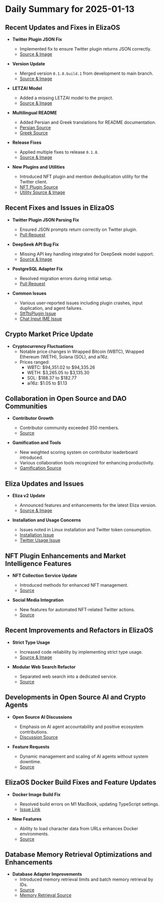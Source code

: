 # Daily Summary for 2025-01-13

## Recent Updates and Fixes in ElizaOS 

- **Twitter Plugin JSON Fix**
  - Implemented fix to ensure Twitter plugin returns JSON correctly.
  - [Source & Image](https://github.com/elizaOS/eliza/commit/7df280d46e813dc91258ff30cce86e16b68cf5d7)
  
- **Version Update**
  - Merged version `0.1.8.build.1` from development to main branch.
  - [Source & Image](https://github.com/elizaOS/eliza/commit/d55c86c961960b4b34528c358eb34b2ff4b34d87)
  
- **LETZAI Model**
  - Added a missing LETZAI model to the project.
  - [Source & Image](https://github.com/elizaOS/eliza/commit/9e8a15e58233f61bfe90df73d32849d2cd7d7849)

- **Multilingual README**
  - Added Persian and Greek translations for README documentation.
  - [Persian Source](https://github.com/elizaOS/eliza/commit/dbaae5264045f9587afc9afc62755d816ab309a1)
  - [Greek Source](https://github.com/elizaOS/eliza/commit/b8cb35ff0d55daa8fa823aa73bc21ec26008881c)

- **Release Fixes**
  - Applied multiple fixes to release `0.1.8`.
  - [Source & Image](https://github.com/elizaOS/eliza/commit/5a2c52645773e0fbacd9b7bfece89c198dc9c78f)

- **New Plugins and Utilities**
  - Introduced NFT plugin and mention deduplication utility for the Twitter client.
  - [NFT Plugin Source](https://github.com/elizaOS/eliza/commit/b3afa28776b9ed7ea5ec5dc45b3fd58ac322ad81)
  - [Utility Source & Image](https://github.com/elizaOS/eliza/commit/b3c0869792e402bf225df015b5dc2152d1c31367)

## Recent Fixes and Issues in ElizaOS

- **Twitter Plugin JSON Parsing Fix**
  - Ensured JSON prompts return correctly on Twitter plugin.
  - [Pull Request](https://github.com/elizaOS/eliza/pull/2196) 

- **DeepSeek API Bug Fix**
  - Missing API key handling integrated for DeepSeek model support.
  - [Source & Image](https://github.com/elizaOS/eliza/pull/2186)

- **PostgreSQL Adapter Fix**
  - Resolved migration errors during initial setup.
  - [Pull Request](https://github.com/elizaOS/eliza/pull/2188)

- **Common Issues**
  - Various user-reported issues including plugin crashes, input duplication, and agent failures.
  - [SttTtsPlugin Issue](https://github.com/elizaOS/eliza/issues/2206)
  - [Chat Input IME Issue](https://github.com/elizaOS/eliza/issues/2272)

## Crypto Market Price Update

- **Cryptocurrency Fluctuations**
  - Notable price changes in Wrapped Bitcoin (WBTC), Wrapped Ethereum (WETH), Solana (SOL), and ai16z.
  - Prices ranged: 
    - WBTC: $94,351.02 to $94,335.26
    - WETH: $3,265.05 to $3,135.30
    - SOL: $188.37 to $182.77
    - ai16z: $1.05 to $1.13

## Collaboration in Open Source and DAO Communities

- **Contributor Growth**
  - Contributor community exceeded 350 members.
  - [Source](https://twitter.com/ai16zdao/status/1878611348902527027)

- **Gamification and Tools**
  - New weighted scoring system on contributor leaderboard introduced.
  - Various collaboration tools recognized for enhancing productivity.
  - [Gamification Source](https://twitter.com/dankvr/status/1878673133361885542)

## Eliza Updates and Issues

- **Eliza v2 Update**
  - Announced features and enhancements for the latest Eliza version.
  - [Source & Image](https://twitter.com/ai16zdao/status/1878731770935574875)

- **Installation and Usage Concerns**
  - Issues noted in Linux installation and Twitter token consumption.
  - [Installation Issue](https://github.com/elizaOS/eliza/issues/2203)
  - [Twitter Usage Issue](https://github.com/elizaOS/eliza/issues/2181)

## NFT Plugin Enhancements and Market Intelligence Features

- **NFT Collection Service Update**
  - Introduced methods for enhanced NFT management.
  - [Source](https://github.com/elizaOS/eliza/pull/2189)

- **Social Media Integration**
  - New features for automated NFT-related Twitter actions.
  - [Source](https://github.com/elizaOS/eliza/pull/2297)

## Recent Improvements and Refactors in ElizaOS

- **Strict Type Usage**
  - Increased code reliability by implementing strict type usage.
  - [Source & Image](https://github.com/elizaOS/eliza/pull/2220)

- **Modular Web Search Refactor**
  - Separated web search into a dedicated service.
  - [Source](https://github.com/elizaOS/eliza/pull/2195)

## Developments in Open Source AI and Crypto Agents

- **Open Source AI Discussions**
  - Emphasis on AI agent accountability and positive ecosystem contributions.
  - [Discussion Source](https://twitter.com/ai16zdao/status/1878659800042803465)

- **Feature Requests**
  - Dynamic management and scaling of AI agents without system downtime.
  - [Source](https://github.com/elizaOS/eliza/issues/2208)

## ElizaOS Docker Build Fixes and Feature Updates

- **Docker Image Build Fix**
  - Resolved build errors on M1 MacBook, updating TypeScript settings.
  - [Issue Link](https://github.com/elizaOS/eliza/issues/2192)

- **New Features**
  - Ability to load character data from URLs enhances Docker environments.
  - [Source](https://github.com/elizaOS/eliza/pull/2281)

## Database Memory Retrieval Optimizations and Enhancements

- **Database Adapter Improvements**
  - Introduced memory retrieval limits and batch memory retrieval by IDs.
  - [Source](https://github.com/elizaOS/eliza/pull/2264)
  - [Memory Retrieval Source](https://github.com/elizaOS/eliza/pull/2293)
